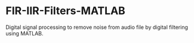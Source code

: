 # FIR-IIR-Filters-MATLAB
Digital signal processing to remove noise from audio file by digital filtering using MATLAB. 
